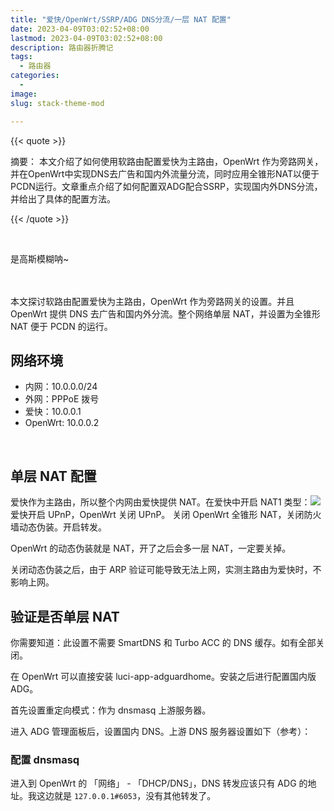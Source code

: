 ```yaml
---
title: "爱快/OpenWrt/SSRP/ADG DNS分流/一层 NAT 配置"
date: 2023-04-09T03:02:52+08:00
lastmod: 2023-04-09T03:02:52+08:00
description: 路由器折腾记
tags:
  - 路由器
categories:
  - 
image: 
slug: stack-theme-mod

---
```

{{< quote >}}

摘要： 本文介绍了如何使用软路由配置爱快为主路由，OpenWrt 作为旁路网关，并在OpenWrt中实现DNS去广告和国内外流量分流，同时应用全锥形NAT以便于PCDN运行。文章重点介绍了如何配置双ADG配合SSRP，实现国内外DNS分流，并给出了具体的配置方法。

{{< /quote >}}

<br>

<span class="blur">是高斯模糊呐~ </span>

<br>

<br>
本文探讨软路由配置爱快为主路由，OpenWrt 作为旁路网关的设置。并且OpenWrt 提供 DNS 去广告和国内外分流。整个网络单层 NAT，并设置为全锥形 NAT 便于 PCDN 的运行。
<br>

## 网络环境
- 内网：10.0.0.0/24
- 外网：PPPoE 拨号
- 爱快：10.0.0.1
- OpenWrt: 10.0.0.2
<br>

## 单层 NAT 配置
爱快作为主路由，所以整个内网由爱快提供 NAT。在爱快中开启 NAT1 类型：<img src= 0321233137.png>
爱快开启 UPnP，OpenWrt 关闭 UPnP。
关闭 OpenWrt 全锥形 NAT，关闭防火墙动态伪装。开启转发。

OpenWrt 的动态伪装就是 NAT，开了之后会多一层 NAT，一定要关掉。

关闭动态伪装之后，由于 ARP 验证可能导致无法上网，实测主路由为爱快时，不影响上网。
<br>

## 验证是否单层 NAT
你需要知道：此设置不需要 SmartDNS 和 Turbo ACC 的 DNS 缓存。如有全部关闭。

在 OpenWrt 可以直接安装 luci-app-adguardhome。安装之后进行配置国内版 ADG。

首先设置重定向模式：作为 dnsmasq 上游服务器。

进入 ADG 管理面板后，设置国内 DNS。上游 DNS 服务器设置如下（参考）：
<br>

### 配置 dnsmasq
进入到 OpenWrt 的 「网络」 - 「DHCP/DNS」，DNS 转发应该只有 ADG 的地址。我这边就是 `127.0.0.1#6053`，没有其他转发了。
<br>
